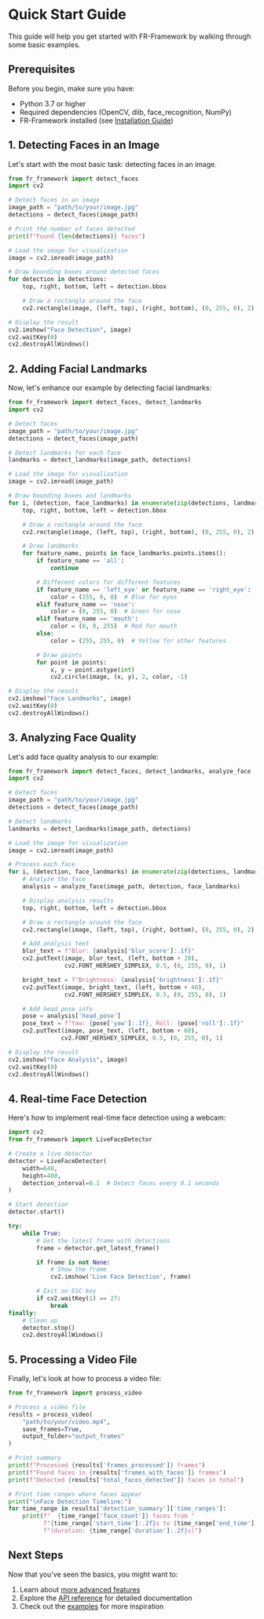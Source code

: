# Quick Start Guide

This guide will help you get started with FR-Framework by walking through some basic examples.

## Prerequisites

Before you begin, make sure you have:

-  Python 3.7 or higher
-  Required dependencies (OpenCV, dlib, face_recognition, NumPy)
-  FR-Framework installed (see [Installation Guide](installation.md))

## 1. Detecting Faces in an Image

Let's start with the most basic task: detecting faces in an image.

```python
from fr_framework import detect_faces
import cv2

# Detect faces in an image
image_path = "path/to/your/image.jpg"
detections = detect_faces(image_path)

# Print the number of faces detected
print(f"Found {len(detections)} faces")

# Load the image for visualization
image = cv2.imread(image_path)

# Draw bounding boxes around detected faces
for detection in detections:
    top, right, bottom, left = detection.bbox

    # Draw a rectangle around the face
    cv2.rectangle(image, (left, top), (right, bottom), (0, 255, 0), 2)

# Display the result
cv2.imshow("Face Detection", image)
cv2.waitKey(0)
cv2.destroyAllWindows()
```

## 2. Adding Facial Landmarks

Now, let's enhance our example by detecting facial landmarks:

```python
from fr_framework import detect_faces, detect_landmarks
import cv2

# Detect faces
image_path = "path/to/your/image.jpg"
detections = detect_faces(image_path)

# Detect landmarks for each face
landmarks = detect_landmarks(image_path, detections)

# Load the image for visualization
image = cv2.imread(image_path)

# Draw bounding boxes and landmarks
for i, (detection, face_landmarks) in enumerate(zip(detections, landmarks)):
    top, right, bottom, left = detection.bbox

    # Draw a rectangle around the face
    cv2.rectangle(image, (left, top), (right, bottom), (0, 255, 0), 2)

    # Draw landmarks
    for feature_name, points in face_landmarks.points.items():
        if feature_name == 'all':
            continue

        # Different colors for different features
        if feature_name == 'left_eye' or feature_name == 'right_eye':
            color = (255, 0, 0)  # Blue for eyes
        elif feature_name == 'nose':
            color = (0, 255, 0)  # Green for nose
        elif feature_name == 'mouth':
            color = (0, 0, 255)  # Red for mouth
        else:
            color = (255, 255, 0)  # Yellow for other features

        # Draw points
        for point in points:
            x, y = point.astype(int)
            cv2.circle(image, (x, y), 2, color, -1)

# Display the result
cv2.imshow("Face Landmarks", image)
cv2.waitKey(0)
cv2.destroyAllWindows()
```

## 3. Analyzing Face Quality

Let's add face quality analysis to our example:

```python
from fr_framework import detect_faces, detect_landmarks, analyze_face
import cv2

# Detect faces
image_path = "path/to/your/image.jpg"
detections = detect_faces(image_path)

# Detect landmarks
landmarks = detect_landmarks(image_path, detections)

# Load the image for visualization
image = cv2.imread(image_path)

# Process each face
for i, (detection, face_landmarks) in enumerate(zip(detections, landmarks)):
    # Analyze the face
    analysis = analyze_face(image_path, detection, face_landmarks)

    # Display analysis results
    top, right, bottom, left = detection.bbox

    # Draw a rectangle around the face
    cv2.rectangle(image, (left, top), (right, bottom), (0, 255, 0), 2)

    # Add analysis text
    blur_text = f"Blur: {analysis['blur_score']:.1f}"
    cv2.putText(image, blur_text, (left, bottom + 20),
                cv2.FONT_HERSHEY_SIMPLEX, 0.5, (0, 255, 0), 1)

    bright_text = f"Brightness: {analysis['brightness']:.1f}"
    cv2.putText(image, bright_text, (left, bottom + 40),
                cv2.FONT_HERSHEY_SIMPLEX, 0.5, (0, 255, 0), 1)

    # Add head pose info
    pose = analysis['head_pose']
    pose_text = f"Yaw: {pose['yaw']:.1f}, Roll: {pose['roll']:.1f}"
    cv2.putText(image, pose_text, (left, bottom + 60),
               cv2.FONT_HERSHEY_SIMPLEX, 0.5, (0, 255, 0), 1)

# Display the result
cv2.imshow("Face Analysis", image)
cv2.waitKey(0)
cv2.destroyAllWindows()
```

## 4. Real-time Face Detection

Here's how to implement real-time face detection using a webcam:

```python
import cv2
from fr_framework import LiveFaceDetector

# Create a live detector
detector = LiveFaceDetector(
    width=640,
    height=480,
    detection_interval=0.1  # Detect faces every 0.1 seconds
)

# Start detection
detector.start()

try:
    while True:
        # Get the latest frame with detections
        frame = detector.get_latest_frame()

        if frame is not None:
            # Show the frame
            cv2.imshow('Live Face Detection', frame)

        # Exit on ESC key
        if cv2.waitKey(1) == 27:
            break
finally:
    # Clean up
    detector.stop()
    cv2.destroyAllWindows()
```

## 5. Processing a Video File

Finally, let's look at how to process a video file:

```python
from fr_framework import process_video

# Process a video file
results = process_video(
    "path/to/your/video.mp4",
    save_frames=True,
    output_folder="output_frames"
)

# Print summary
print(f"Processed {results['frames_processed']} frames")
print(f"Found faces in {results['frames_with_faces']} frames")
print(f"Detected {results['total_faces_detected']} faces in total")

# Print time ranges where faces appear
print("\nFace Detection Timeline:")
for time_range in results['detection_summary']['time_ranges']:
    print(f"  {time_range['face_count']} faces from "
          f"{time_range['start_time']:.2f}s to {time_range['end_time']:.2f}s "
          f"(duration: {time_range['duration']:.2f}s)")
```

## Next Steps

Now that you've seen the basics, you might want to:

1. Learn about [more advanced features](advanced-features.md)
2. Explore the [API reference](../api/index.md) for detailed documentation
3. Check out the [examples](../examples/) for more inspiration
